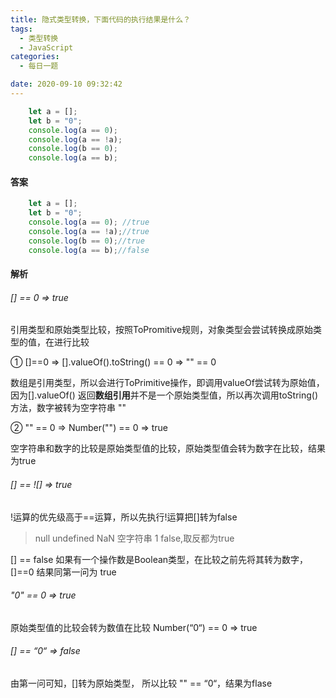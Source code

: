 ```yaml
---
title: 隐式类型转换，下面代码的执行结果是什么？
tags:
  - 类型转换
  - JavaScript
categories:
  - 每日一题

date: 2020-09-10 09:32:42
---
```


```javaScript
    let a = [];
    let b = "0";
    console.log(a == 0);
    console.log(a == !a);
    console.log(b == 0);
    console.log(a == b);
```

#### 答案

```javaScript
    let a = [];
    let b = "0";
    console.log(a == 0); //true
    console.log(a == !a);//true
    console.log(b == 0);//true
    console.log(a == b);//false
```

#### 解析

###### [] == 0 => true

引用类型和原始类型比较，按照ToPromitive规则，对象类型会尝试转换成原始类型的值，在进行比较

① []==0 => [].valueOf().toString() == 0 => "" == 0

数组是引用类型，所以会进行ToPrimitive操作，即调用valueOf尝试转为原始值，因为[].valueOf() 返回**数组引用**并不是一个原始类型值，所以再次调用toString()方法，数字被转为空字符串 ""

② "" == 0 => Number("") == 0 => true

空字符串和数字的比较是原始类型值的比较，原始类型值会转为数字在比较，结果为true

###### [] == ![] => true

!运算的优先级高于==运算，所以先执行!运算把[]转为false
> null undefined NaN 空字符串 1 false,取反都为true

[] == false 如果有一个操作数是Boolean类型，在比较之前先将其转为数字，[]==0 结果同第一问为 true

###### "0" == 0 => true

原始类型值的比较会转为数值在比较 Number(“0“) == 0 => true

###### [] == “0“ => false

由第一问可知，[]转为原始类型， 所以比较 "" == “0“，结果为flase